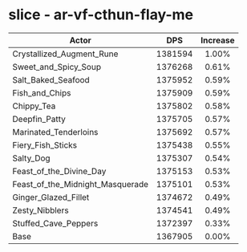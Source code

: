# slice - ar-vf-cthun-flay-me
| Actor | DPS | Increase |
|---|:---:|:---:|
|Crystallized_Augment_Rune|1381594|1.00%|
|Sweet_and_Spicy_Soup|1376268|0.61%|
|Salt_Baked_Seafood|1375952|0.59%|
|Fish_and_Chips|1375909|0.59%|
|Chippy_Tea|1375802|0.58%|
|Deepfin_Patty|1375705|0.57%|
|Marinated_Tenderloins|1375692|0.57%|
|Fiery_Fish_Sticks|1375438|0.55%|
|Salty_Dog|1375307|0.54%|
|Feast_of_the_Divine_Day|1375153|0.53%|
|Feast_of_the_Midnight_Masquerade|1375101|0.53%|
|Ginger_Glazed_Fillet|1374672|0.49%|
|Zesty_Nibblers|1374541|0.49%|
|Stuffed_Cave_Peppers|1372397|0.33%|
|Base|1367905|0.00%|
